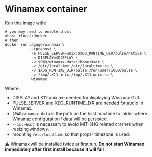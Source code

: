# Winamax container

Run this image with:

```
# you may need to enable xhost
xhost +local:docker 
# then
docker run bagage/winamax \
           --ipc=host \
            -e PULSE_SERVER=unix:$XDG_RUNTIME_DIR/pulse/native \
            -e DISPLAY=$DISPLAY \
            -v $PWD/winamax-data:/home/user \
            -v /etc/localtime:/etc/localtime:ro \
            -v $XDG_RUNTIME_DIR/pulse:/run/user/1000/pulse \
            -v /tmp/.X11-unix:/tmp/.X11-unix:ro \
            winamax
```

Where:

- DISPLAY and X11-unix are needed for displaying Winamax GUI.
- PULSE_SERVER and XDG_RUNTIME_DIR are needed for audio in Winamax.
- `$PWD/winamax-data` is the path on the host machine to folder where Winamax configuration / data will be persisted.
- `--ipc=host` is necessary to avoid [MIT-SHG related crashes](https://github.com/jessfraz/dockerfiles/issues/359) when resizing windows.
- mounting `/etc/localtime` so that proper timezone is used.

:warning: Winamax will be installed twice at first run. **Do not start Winamax immediately after first install because it will fail**